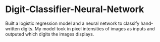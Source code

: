 # Digit-Classifier-Neural-Network
Built a logistic regression model and a neural network to classify hand-written digits. My model took in pixel intensities of images as inputs and outputed which digits the images displays.
